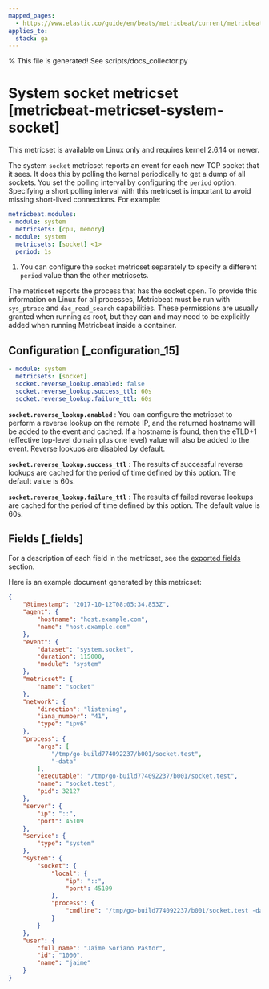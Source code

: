 ```yaml
---
mapped_pages:
  - https://www.elastic.co/guide/en/beats/metricbeat/current/metricbeat-metricset-system-socket.html
applies_to:
  stack: ga
---
```


% This file is generated! See scripts/docs_collector.py

# System socket metricset [metricbeat-metricset-system-socket]

This metricset is available on Linux only and requires kernel 2.6.14 or newer.

The system `socket` metricset reports an event for each new TCP socket that it sees. It does this by polling the kernel periodically to get a dump of all sockets. You set the polling interval by configuring the `period` option. Specifying a short polling interval with this metricset is important to avoid missing short-lived connections. For example:

```yaml
metricbeat.modules:
- module: system
  metricsets: [cpu, memory]
- module: system
  metricsets: [socket] <1>
  period: 1s
```

1. You can configure the `socket` metricset separately to specify a different `period` value than the other metricsets.


The metricset reports the process that has the socket open. To provide this information on Linux for all processes, Metricbeat must be run with `sys_ptrace` and `dac_read_search` capabilities. These permissions are usually granted when running as root, but they can and may need to be explicitly added when running Metricbeat inside a container.


## Configuration [_configuration_15]

```yaml
- module: system
  metricsets: [socket]
  socket.reverse_lookup.enabled: false
  socket.reverse_lookup.success_ttl: 60s
  socket.reverse_lookup.failure_ttl: 60s
```

**`socket.reverse_lookup.enabled`**
:   You can configure the metricset to perform a reverse lookup on the remote IP, and the returned hostname will be added to the event and cached. If a hostname is found, then the eTLD+1 (effective top-level domain plus one level) value will also be added to the event. Reverse lookups are disabled by default.

**`socket.reverse_lookup.success_ttl`**
:   The results of successful reverse lookups are cached for the period of time defined by this option. The default value is 60s.

**`socket.reverse_lookup.failure_ttl`**
:   The results of failed reverse lookups are cached for the period of time defined by this option. The default value is 60s.

## Fields [_fields]

For a description of each field in the metricset, see the [exported fields](/reference/metricbeat/exported-fields-system.md) section.

Here is an example document generated by this metricset:

```json
{
    "@timestamp": "2017-10-12T08:05:34.853Z",
    "agent": {
        "hostname": "host.example.com",
        "name": "host.example.com"
    },
    "event": {
        "dataset": "system.socket",
        "duration": 115000,
        "module": "system"
    },
    "metricset": {
        "name": "socket"
    },
    "network": {
        "direction": "listening",
        "iana_number": "41",
        "type": "ipv6"
    },
    "process": {
        "args": [
            "/tmp/go-build774092237/b001/socket.test",
            "-data"
        ],
        "executable": "/tmp/go-build774092237/b001/socket.test",
        "name": "socket.test",
        "pid": 32127
    },
    "server": {
        "ip": "::",
        "port": 45109
    },
    "service": {
        "type": "system"
    },
    "system": {
        "socket": {
            "local": {
                "ip": "::",
                "port": 45109
            },
            "process": {
                "cmdline": "/tmp/go-build774092237/b001/socket.test -data"
            }
        }
    },
    "user": {
        "full_name": "Jaime Soriano Pastor",
        "id": "1000",
        "name": "jaime"
    }
}
```
